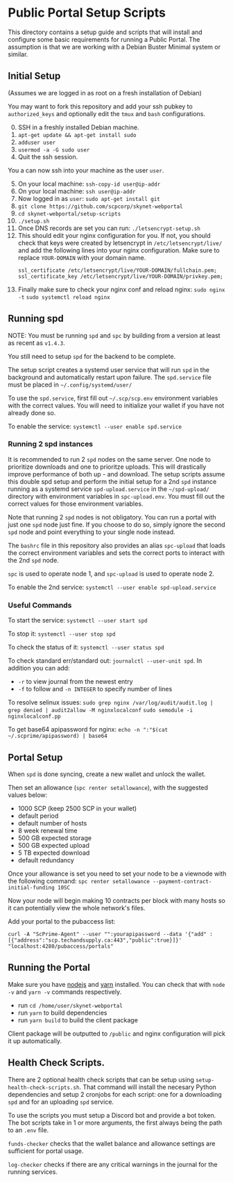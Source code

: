 # Public Portal Setup Scripts

This directory contains a setup guide and scripts that will install and
configure some basic requirements for running a Public Portal. The assumption is
that we are working with a Debian Buster Minimal system or similar.

## Initial Setup

(Assumes we are logged in as root on a fresh installation of Debian)

You may want to fork this repository and add your ssh pubkey to
`authorized_keys` and optionally edit the `tmux` and `bash` configurations.

0. SSH in a freshly installed Debian machine.
1. `apt-get update && apt-get install sudo`
1. `adduser user`
1. `usermod -a -G sudo user`
1. Quit the ssh session.

You a can now ssh into your machine as the user `user`.

5. On your local machine: `ssh-copy-id user@ip-addr`
6. On your local machine: `ssh user@ip-addr`
7. Now logged in as `user`: `sudo apt-get install git`
8. `git clone https://github.com/scpcorp/skynet-webportal`
9. `cd skynet-webportal/setup-scripts`
10. `./setup.sh`
11. Once DNS records are set you can run: `./letsencrypt-setup.sh`
12. This should edit your nginx configuration for you. If not, you should check
    that keys were created by letsencrypt in `/etc/letsencrypt/live/` and add
    the following lines into your nginx configuration. Make sure to replace
    `YOUR-DOMAIN` with your domain name.
    ```
    ssl_certificate /etc/letsencrypt/live/YOUR-DOMAIN/fullchain.pem;
    ssl_certificate_key /etc/letsencrypt/live/YOUR-DOMAIN/privkey.pem;
    ```
13. Finally make sure to check your nginx conf and reload nginx:
    `sudo nginx -t`
    `sudo systemctl reload nginx`

## Running spd

NOTE: You must be running `spd` and `spc` by building from a version at least
as recent as `v1.4.3`.

You still need to setup `spd` for the backend to be complete.

The setup script creates a systemd user service that will run `spd` in the
background and automatically restart upon failure. The `spd.service` file must
be placed in `~/.config/systemd/user/`

To use the `spd.service`, first fill out `~/.scp/scp.env` environment variables with the
correct values. You will need to initialize your wallet if you have not already
done so.

To enable the service: `systemctl --user enable spd.service`

### Running 2 spd instances

It is recommended to run 2 `spd` nodes on the same server. One node to
prioritize downloads and one to prioritze uploads. This will drastically improve
performance of both up - and download. The setup scripts assume this double spd
setup and perform the initial setup for a 2nd `spd` instance running as a
systemd service `spd-upload.service` in the `~/spd-upload/` directory with
environment variables in `spc-upload.env`. You must fill out the correct values
for those environment variables.

Note that running 2 `spd` nodes is not obligatory. You can run a portal with
just one `spd` node just fine. If you choose to do so, simply ignore the second
`spd` node and point everything to your single node instead.

The `bashrc` file in this repository also provides an alias `spc-upload` that
loads the correct environment variables and sets the correct ports to interact
with the 2nd `spd` node.

`spc` is used to operate node 1, and `spc-upload` is used to operate node 2.

To enable the 2nd service: `systemctl --user enable spd-upload.service`

### Useful Commands

To start the service: `systemctl --user start spd`

To stop it: `systemctl --user stop spd`

To check the status of it: `systemctl --user status spd`

To check standard err/standard out: `journalctl --user-unit spd`. In addition you can add:

- `-r` to view journal from the newest entry
- `-f` to follow and `-n INTEGER` to specify number of lines

To resolve selinux issues: 
`sudo grep nginx /var/log/audit/audit.log | grep denied | audit2allow -M nginxlocalconf`
`sudo semodule -i nginxlocalconf.pp`

To get base64 apipassword for nginx:
`echo -n ":"$(cat  ~/.scprime/apipassword) | base64`

## Portal Setup

When `spd` is done syncing, create a new wallet and unlock the wallet.

Then set an allowance (`spc renter setallowance`), with the suggested values
below:

- 1000 SCP (keep 2500 SCP in your wallet)
- default period
- default number of hosts
- 8 week renewal time
- 500 GB expected storage
- 500 GB expected upload
- 5 TB expected download
- default redundancy

Once your allowance is set you need to set your node to be a viewnode with the
following command:
`spc renter setallowance --payment-contract-initial-funding 10SC`

Now your node will begin making 10 contracts per block with many hosts so it can
potentially view the whole network's files.

Add your portal to the pubaccess list:

`curl -A "ScPrime-Agent" --user "":yourapipassword --data '{"add" : [{"address":"scp.techandsupply.ca:443","public":true}]}' "localhost:4280/pubaccess/portals"`

## Running the Portal

Make sure you have [nodejs](https://nodejs.org/en/download/package-manager/) and [yarn](https://yarnpkg.com/getting-started/install) installed.
You can check that with `node -v` and `yarn -v` commands respectively.

- run `cd /home/user/skynet-webportal`
- run `yarn` to build dependencies
- run `yarn build` to build the client package

Client package will be outputted to `/public` and nginx configuration will pick it up automatically.

## Health Check Scripts.

There are 2 optional health check scripts that can be setup using
`setup-health-check-scripts.sh`. That command will install the necesary Python
dependencies and setup 2 cronjobs for each script: one for a downloading `spd`
and for an uploading `spd` service.

To use the scripts you must setup a Discord bot and provide a bot token. The bot
scripts take in 1 or more arguments, the first always being the path to an
`.env` file.

`funds-checker` checks that the wallet balance and allowance settings are
sufficient for portal usage.

`log-checker` checks if there are any critical warnings in the journal for the
running services.
